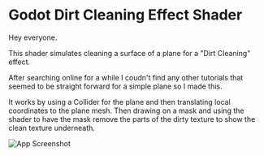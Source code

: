 
# Godot Dirt Cleaning Effect Shader

Hey everyone.

This shader simulates cleaning a surface of a plane for a "Dirt Cleaning" effect. 

After searching online for a while I coudn't find any other tutorials that seemed to be straight forward for a simple plane so I made this. 

It works by using a Collider for the plane and then translating local coordinates to the plane mesh. Then drawing on a mask and using the shader to have the mask remove the parts of the dirty texture to show the clean texture underneath. 

![App Screenshot]([https://via.placeholder.com/468x300?text=App+Screenshot+Here](https://github.com/dnbroo/godot_dirt_clean_shader/blob/main/images/dirt_cleaning_shader.gif))
